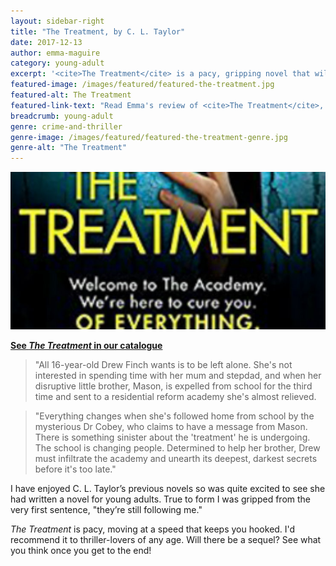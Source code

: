 ```yaml
---
layout: sidebar-right
title: "The Treatment, by C. L. Taylor"
date: 2017-12-13
author: emma-maguire
category: young-adult
excerpt: '<cite>The Treatment</cite> is a pacy, gripping novel that will appeal to anyone who enjoys thrillers.'
featured-image: /images/featured/featured-the-treatment.jpg
featured-alt: The Treatment
featured-link-text: "Read Emma's review of <cite>The Treatment</cite>, by C. L. Taylor."
breadcrumb: young-adult
genre: crime-and-thriller
genre-image: /images/featured/featured-the-treatment-genre.jpg
genre-alt: "The Treatment"
---
```


![The Treatment](/images/featured/featured-the-treatment.jpg)

**[See <cite>The Treatment</cite> in our catalogue](https://suffolk.spydus.co.uk/cgi-bin/spydus.exe/ENQ/OPAC/BIBENQ?BRN=2259532)**

> "All 16-year-old Drew Finch wants is to be left alone. She's not interested in spending time with her mum and stepdad, and when her disruptive little brother, Mason, is expelled from school for the third time and sent to a residential reform academy she's almost relieved.

> "Everything changes when she's followed home from school by the mysterious Dr Cobey, who claims to have a message from Mason. There is something sinister about the 'treatment' he is undergoing. The school is changing people. Determined to help her brother, Drew must infiltrate the academy and unearth its deepest, darkest secrets before it's too late."

I have enjoyed C. L. Taylor’s previous novels so was quite excited to see she had written a novel for young adults. True to form I was gripped from the very first sentence, "they’re still following me."

<cite>The Treatment</cite> is pacy, moving at a speed that keeps you hooked. I'd recommend it to thriller-lovers of any age. Will there be a sequel? See what you think once you get to the end!
